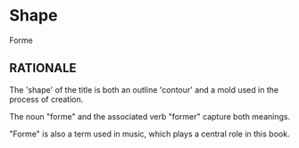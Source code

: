 # Shape #

Forme

## RATIONALE ##

The 'shape' of the title is both an outline 'contour'
and a mold used in the process of creation.

The noun "forme" and the associated verb "former" capture both meanings.

"Forme" is also a term used in music, which plays a central role in
this book.
